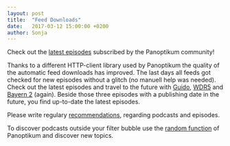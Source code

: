 ```yaml
---
layout: post
title:  "Feed Downloads"
date:   2017-03-12 15:00:00 +0200
author: Sonja
---
```


Check out the [latest episodes](https://panoptikum.io/episodes?page=1) subscribed by the Panoptikum community!

Thanks to a different HTTP-client library used by Panoptikum the quality of the automatic feed downloads has improved. The last days all feeds got checked for new episodes without a glitch (no manuell help was needed). Check out the latest episodes and travel to the future with [Guido](https://panoptikum.io/episodes/58225), [WDR5](https://panoptikum.io/episodes/89590) and [Bayern 2](https://panoptikum.io/episodes/89143) (again). Beside those three episodes with a publishing date in the future, you find up-to-date the latest episodes.

Please write regulary [recommendations](https://panoptikum.io/recommendations), regarding podcasts and episodes.

To discover podcasts outside your filter bubble use the [random function](https://panoptikum.io/recommendations/random) of Panoptikum and discover new topics.

